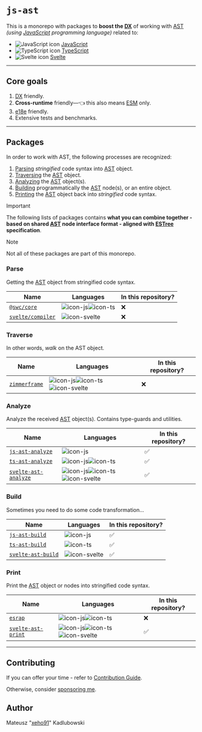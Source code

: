 # `js-ast`

This is a monorepo with packages to **boost the [DX]** of working with [AST] _(using [JavaScript] programming language)_ related to:

- ![JavaScript icon][icon-js] [JavaScript]
- ![TypeScript icon][icon-ts] [TypeScript]
- ![Svelte icon][icon-svelte] [Svelte]

---

## Core goals

1. [DX] friendly.
1. **Cross-runtime** friendly—👈 this also means [ESM] only.
1. [e18e] friendly.
1. Extensive tests and benchmarks.

---

## Packages

In order to work with AST, the following processes are recognized:

1. [Parsing](#parse) _stringified_ code syntax into [AST] object.
1. [Traversing](#traverse) the [AST] object.
1. [Analyzing](#analyze) the [AST] object(s).
1. [Building](#build) programmatically the [AST] node(s), or an entire object.
1. [Printing](#print) the [AST] object back into _stringified_ code syntax.

> [!IMPORTANT]
>
> The following lists of packages contains **what you can combine together - based on shared [AST] node interface format - aligned with [ESTree] specification**.

> [!NOTE]
>
> Not all of these packages are part of this monorepo.

### Parse

Getting the [AST] object from stringified code syntax.

| Name                | Languages            | In this repository? |
| ------------------- | -------------------- | ------------------- |
| [`@swc/core`]       | ![icon-js]![icon-ts] | ❌                  |
| [`svelte/compiler`] | ![icon-svelte]       | ❌                  |

### Traverse

In other words, _walk_ on the AST object.

| Name            | Languages                          | In this repository? |
| --------------- | ---------------------------------- | ------------------- |
| [`zimmerframe`] | ![icon-js]![icon-ts]![icon-svelte] | ❌                  |

### Analyze

Analyze the received [AST] object(s). Contains type-guards and utilities.

| Name                   | Languages                          | In this repository? |
| ---------------------- | ---------------------------------- | ------------------- |
| [`js-ast-analyze`]     | ![icon-js]                         | ✅                  |
| [`ts-ast-analyze`]     | ![icon-js]![icon-ts]               | ✅                  |
| [`svelte-ast-analyze`] | ![icon-js]![icon-ts]![icon-svelte] | ✅                  |

### Build

Sometimes you need to do some code transformation...

| Name                 | Languages      | In this repository? |
| -------------------- | -------------- | ------------------- |
| [`js-ast-build`]     | ![icon-js]     | ✅                  |
| [`ts-ast-build`]     | ![icon-ts]     | ✅                  |
| [`svelte-ast-build`] | ![icon-svelte] | ✅                  |

### Print

Print the [AST] object or nodes into stringified code syntax.

| Name                 | Languages                          | In this repository? |
| -------------------- | ---------------------------------- | ------------------- |
| [`esrap`]            | ![icon-js]![icon-ts]               | ❌                  |
| [`svelte-ast-print`] | ![icon-js]![icon-ts]![icon-svelte] | ✅                  |

---

## Contributing

If you can offer your time - refer to [Contribution Guide](/.github/CONTRIBUTING.md).

Otherwise, consider [sponsoring me](https://github.com/sponsors/xeho91).

## Author

Mateusz "[xeho91](https://github.com/xeho91)" Kadlubowski

<!-- LINKS -->

[icon-js]: https://api.iconify.design/logos:javascript.svg
[icon-ts]: https://api.iconify.design/logos:typescript-icon-round.svg
[icon-svelte]: https://api.iconify.design/logos:svelte-icon.svg
[AST]: https://en.wikipedia.org/wiki/Abstract_syntax_tree
[DX]: https://en.wikipedia.org/wiki/User_experience#Developer_experience
[ESTree]: https://github.com/estree/estree
[e18e]: https://github.com/e18e/e18e
[ESM]: https://developer.mozilla.org/en-US/docs/Web/JavaScript/Guide/Modules
[`js-ast-analyze`]: ./pkgs/js-ast-build
[`js-ast-build`]: ./pkgs/js-ast-build
[`svelte-ast-analyze`]: ./pkgs/js-ast-build
[`svelte-ast-build`]: ./pkgs/svelte-ast-build
[`svelte-ast-print`]: ./pkgs/svelte-ast-print
[`ts-ast-analyze`]: ./pkgs/js-ast-build
[`ts-ast-build`]: ./pkgs/ts-ast-build
[`@swc/core`]: https://github.com/swc-project/swc
[`svelte/compiler`]: https://github.com/sveltejs/svelte
[`zimmerframe`]: https://github.com/Rich-Harris/zimmerframe
[`esrap`]: https://github.com/sveltejs/esrap
[Svelte]: https://github.com/sveltejs/svelte
[TypeScript]: https://github.com/microsoft/TypeScript
[JavaScript]: https://en.wikipedia.org/wiki/JavaScript
